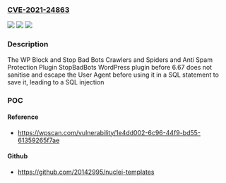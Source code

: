 ### [CVE-2021-24863](https://cve.mitre.org/cgi-bin/cvename.cgi?name=CVE-2021-24863)
![](https://img.shields.io/static/v1?label=Product&message=WP%20Block%20and%20Stop%20Bad%20Bots%20Crawlers%20and%20Spiders%20and%20Anti%20Spam%20Protection%20Plugin%20StopBadBots&color=blue)
![](https://img.shields.io/static/v1?label=Version&message=6.67%20&color=brightgreen)
![](https://img.shields.io/static/v1?label=Vulnerability&message=CWE-89%20SQL%20Injection&color=brightgreen)

### Description

The WP Block and Stop Bad Bots Crawlers and Spiders and Anti Spam Protection Plugin StopBadBots WordPress plugin before 6.67 does not sanitise and escape the User Agent before using it in a SQL statement to save it, leading to a SQL injection

### POC

#### Reference
- https://wpscan.com/vulnerability/1e4dd002-6c96-44f9-bd55-61359265f7ae

#### Github
- https://github.com/20142995/nuclei-templates


